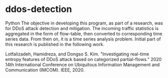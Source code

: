 # ddos-detection
Python
The objective in developing this program, as part of a research, was for DDoS attack detection and mitigation. The incoming traffic statistics is aggregated in the form of flow-table, then converted to corresponding time series data. From then on, it is a time series analysis problem. Initial part of this research is published in the following work.

Lotfalizadeh, Hamidreza, and Dongso S. Kim. "Investigating real-time entropy features of DDoS attack based on categorized partial-flows." 2020 14th International Conference on Ubiquitous Information Management and Communication (IMCOM). IEEE, 2020.
